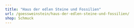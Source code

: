 ```yaml
---
title: "Haus der edlen Steine und Fossilien"
url: /goessweinstein/haus-der-edlen-steine-und-fossilien/
shop: Schmuck
---
```

